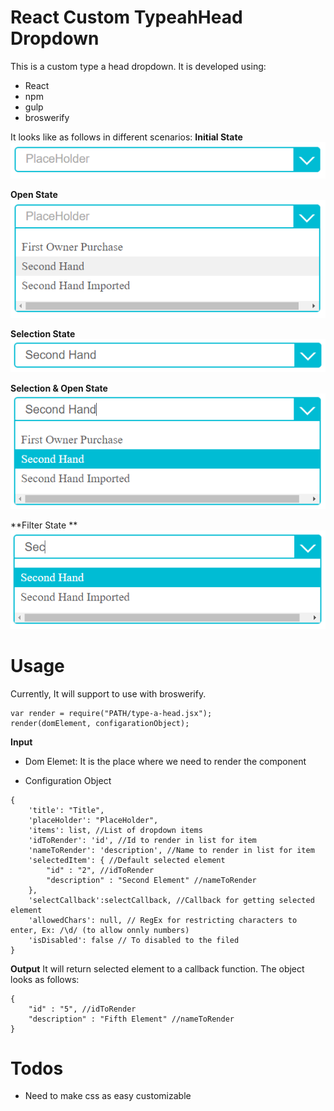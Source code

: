 # React Custom TypeahHead Dropdown

This is a custom type a head dropdown.
It is developed using:
- React
- npm
- gulp
- broswerify 

It looks like as follows in different scenarios:
**Initial State**
![Initial](./images/1initial.png)

**Open State**
![Open](./images/2open.png)

**Selection State**
![Selection](./images/3selection.png)

**Selection & Open State**
![Selection & Open](./images/4open-selection.png)

**Filter State **
![Filter](./images/5filter.png)

# Usage
Currently, It will support to use with broswerify.

```
var render = require("PATH/type-a-head.jsx");
render(domElement, configarationObject);
```


**Input**
- Dom Elemet: It is the place where we need to render the component

- Configuration Object

```
{
	'title': "Title",
	'placeHolder': "PlaceHolder",
	'items': list, //List of dropdown items
	'idToRender': 'id', //Id to render in list for item
	'nameToRender': 'description', //Name to render in list for item
	'selectedItem': { //Default selected element
		"id" : "2", //idToRender
		"description" : "Second Element" //nameToRender
	},
	'selectCallback':selectCallback, //Callback for getting selected element
	'allowedChars': null, // RegEx for restricting characters to enter, Ex: /\d/ (to allow onnly numbers)
	'isDisabled': false // To disabled to the filed
}
```

**Output**
It will return selected element to a callback function. The object looks as follows:

```
{
	"id" : "5", //idToRender
	"description" : "Fifth Element" //nameToRender
}
```

# Todos
- Need to make css as easy customizable